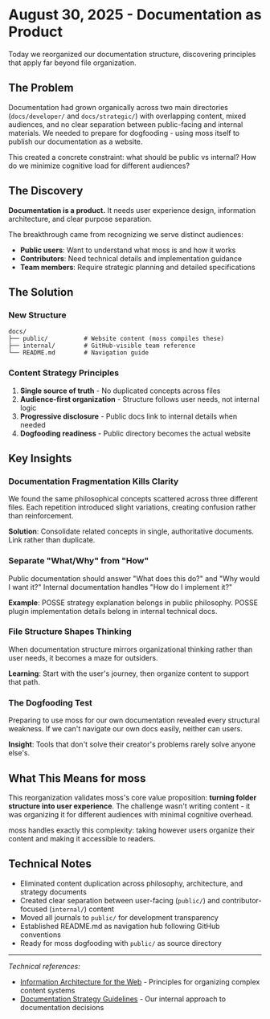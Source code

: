 # August 30, 2025 - Documentation as Product

Today we reorganized our documentation structure, discovering principles that apply far beyond file organization.

## The Problem

Documentation had grown organically across two main directories (`docs/developer/` and `docs/strategic/`) with overlapping content, mixed audiences, and no clear separation between public-facing and internal materials. We needed to prepare for dogfooding - using moss itself to publish our documentation as a website.

This created a concrete constraint: what should be public vs internal? How do we minimize cognitive load for different audiences?

## The Discovery

**Documentation is a product.** It needs user experience design, information architecture, and clear purpose separation.

The breakthrough came from recognizing we serve distinct audiences:
- **Public users**: Want to understand what moss is and how it works
- **Contributors**: Need technical details and implementation guidance  
- **Team members**: Require strategic planning and detailed specifications

## The Solution

### New Structure
```
docs/
├── public/          # Website content (moss compiles these)
├── internal/        # GitHub-visible team reference
└── README.md        # Navigation guide
```

### Content Strategy Principles
1. **Single source of truth** - No duplicated concepts across files
2. **Audience-first organization** - Structure follows user needs, not internal logic
3. **Progressive disclosure** - Public docs link to internal details when needed
4. **Dogfooding readiness** - Public directory becomes the actual website

## Key Insights

### Documentation Fragmentation Kills Clarity
We found the same philosophical concepts scattered across three different files. Each repetition introduced slight variations, creating confusion rather than reinforcement.

**Solution**: Consolidate related concepts in single, authoritative documents. Link rather than duplicate.

### Separate "What/Why" from "How"
Public documentation should answer "What does this do?" and "Why would I want it?" Internal documentation handles "How do I implement it?"

**Example**: POSSE strategy explanation belongs in public philosophy. POSSE plugin implementation details belong in internal technical docs.

### File Structure Shapes Thinking
When documentation structure mirrors organizational thinking rather than user needs, it becomes a maze for outsiders.

**Learning**: Start with the user's journey, then organize content to support that path.

### The Dogfooding Test
Preparing to use moss for our own documentation revealed every structural weakness. If we can't navigate our own docs easily, neither can users.

**Insight**: Tools that don't solve their creator's problems rarely solve anyone else's.

## What This Means for moss

This reorganization validates moss's core value proposition: **turning folder structure into user experience**. The challenge wasn't writing content - it was organizing it for different audiences with minimal cognitive overhead.

moss handles exactly this complexity: taking however users organize their content and making it accessible to readers.

## Technical Notes

- Eliminated content duplication across philosophy, architecture, and strategy documents
- Created clear separation between user-facing (`public/`) and contributor-focused (`internal/`) content  
- Moved all journals to `public/` for development transparency
- Established README.md as navigation hub following GitHub conventions
- Ready for moss dogfooding with `public/` as source directory

---

*Technical references:*
- [Information Architecture for the Web](https://www.oreilly.com/library/view/information-architecture-for/9781491913529/) - Principles for organizing complex content systems
- [Documentation Strategy Guidelines](../../.claude/CLAUDE.md) - Our internal approach to documentation decisions